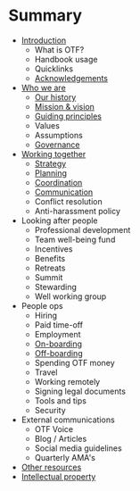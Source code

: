 # Summary

* [Introduction](README.md)
  * What is OTF?
  * Handbook usage
  * Quicklinks
  * [Acknowledgements](acknowledgements.md)
* [Who we are](chapter1.md)
  * [Our history](our-history.md)
  * [Mission & vision](mission-and-vision.md)
  * [Guiding principles](guiding-principles.md)
  * Values
  * Assumptions
  * [Governance](governance.md)
* [Working together](working-together.md)
  * [Strategy](working-together/strategy.md)
  * [Planning](working-together/planning.md)
  * [Coordination](working-together/coordination.md)
  * [Communication](working-together/communication.md)
  * Conflict resolution
  * Anti-harassment policy
* Looking after people
  * Professional development
  * Team well-being fund
  * Incentives
  * Benefits
  * Retreats
  * Summit
  * Stewarding
  * Well working group
* People ops
  * Hiring
  * Paid time-off
  * Employment
  * [On-boarding](working-together/onboarding.md)
  * [Off-boarding](working-together/offboarding.md)
  * Spending OTF money
  * Travel
  * Working remotely
  * Signing legal documents
  * Tools and tips
  * Security
* External communications
  * OTF Voice
  * Blog / Articles
  * Social media guidelines
  * Quarterly AMA's
* [Other resources](other-guides.md)
* [Intellectual property](intellectual-property.md)

